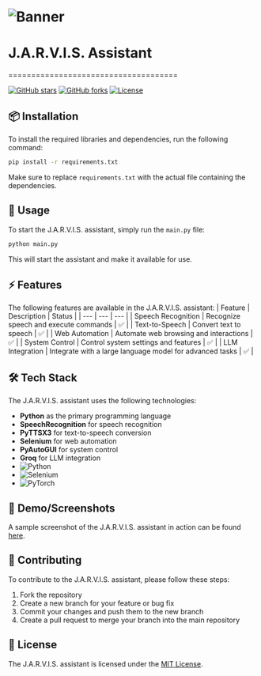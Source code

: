 # <img src="https://raw.githubusercontent.com/abhisheknaiidu/awesome-github-profile-readme/master/banner.png" alt="Banner">
# J.A.R.V.I.S. Assistant
=====================================

[![GitHub stars](https://img.shields.io/github/stars/your-username/your-repo?style=social)](https://github.com/your-username/your-repo/stargazers)
[![GitHub forks](https://img.shields.io/github/forks/your-username/your-repo?style=social)](https://github.com/your-username/your-repo/network/members)
[![License](https://img.shields.io/github/license/your-username/your-repo)](https://github.com/your-username/your-repo/blob/main/LICENSE)

## 📦 Installation
To install the required libraries and dependencies, run the following command:
```bash
pip install -r requirements.txt
```
Make sure to replace `requirements.txt` with the actual file containing the dependencies.

## 🚀 Usage
To start the J.A.R.V.I.S. assistant, simply run the `main.py` file:
```bash
python main.py
```
This will start the assistant and make it available for use.

## ⚡ Features
The following features are available in the J.A.R.V.I.S. assistant:
| Feature | Description | Status |
| --- | --- | --- |
| Speech Recognition | Recognize speech and execute commands | ✅ |
| Text-to-Speech | Convert text to speech | ✅ |
| Web Automation | Automate web browsing and interactions | ✅ |
| System Control | Control system settings and features | ✅ |
| LLM Integration | Integrate with a large language model for advanced tasks | ✅ |

## 🛠️ Tech Stack
The J.A.R.V.I.S. assistant uses the following technologies:
* **Python** as the primary programming language
* **SpeechRecognition** for speech recognition
* **PyTTSX3** for text-to-speech conversion
* **Selenium** for web automation
* **PyAutoGUI** for system control
* **Groq** for LLM integration
* <img src="https://skillicons.dev/icons?i=python" alt="Python">
* <img src="https://skillicons.dev/icons?i=selenium" alt="Selenium">
* <img src="https://skillicons.dev/icons?i=pytorch" alt="PyTorch">

## 📜 Demo/Screenshots
A sample screenshot of the J.A.R.V.I.S. assistant in action can be found [here](https://raw.githubusercontent.com/your-username/your-repo/main/screenshot.png).

## 🤝 Contributing
To contribute to the J.A.R.V.I.S. assistant, please follow these steps:
1. Fork the repository
2. Create a new branch for your feature or bug fix
3. Commit your changes and push them to the new branch
4. Create a pull request to merge your branch into the main repository

## 📜 License
The J.A.R.V.I.S. assistant is licensed under the [MIT License](https://github.com/your-username/your-repo/blob/main/LICENSE).
